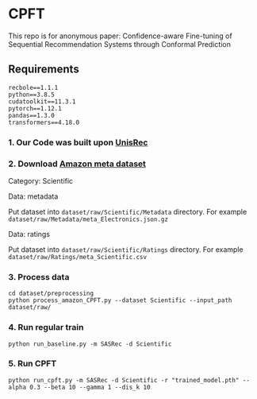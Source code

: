 # CPFT
This repo is for anonymous paper: Confidence-aware Fine-tuning of Sequential Recommendation
Systems through Conformal Prediction 

## Requirements

```
recbole==1.1.1
python==3.8.5
cudatoolkit==11.3.1
pytorch==1.12.1
pandas==1.3.0
transformers==4.18.0
```

### 1. Our Code was built upon [UnisRec](https://github.com/RUCAIBox/UniSRec)

### 2. Download [Amazon meta dataset](https://nijianmo.github.io/amazon/index.html)
Category: Scientific

Data: metadata

Put dataset into ```dataset/raw/Scientific/Metadata``` directory. For example ```dataset/raw/Metadata/meta_Electronics.json.gz```

Data: ratings

Put dataset into ```dataset/raw/Scientific/Ratings``` directory. For example ```dataset/raw/Ratings/meta_Scientific.csv```

### 3. Process data
```
cd dataset/preprocessing
python process_amazon_CPFT.py --dataset Scientific --input_path dataset/raw/
```

### 4. Run regular train
```
python run_baseline.py -m SASRec -d Scientific
```

### 5. Run CPFT
```
python run_cpft.py -m SASRec -d Scientific -r "trained_model.pth" --alpha 0.3 --beta 10 --gamma 1 --dis_k 10
```